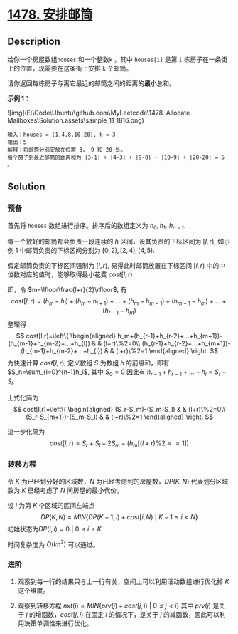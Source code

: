# [1478. 安排邮筒](https://leetcode-cn.com/problems/allocate-mailboxes/)

## Description

给你一个房屋数组`houses` 和一个整数`k` ，其中 `houses[i]` 是第 `i` 栋房子在一条街上的位置，现需要在这条街上安排 `k` 个邮筒。

请你返回每栋房子与离它最近的邮筒之间的距离的**最小**总和。

**示例 1：**

![img](E:\Code\Ubuntu\github.com\MyLeetcode\1478. Allocate Mailboxes\Solution.assets\sample_11_1816.png)

```
输入：houses = [1,4,8,10,20], k = 3
输出：5
解释：将邮筒分别安放在位置 3， 9 和 20 处。
每个房子到最近邮筒的距离和为 |3-1| + |4-3| + |9-8| + |10-9| + |20-20| = 5 。
```

## Solution

### 预备

首先将 `houses` 数组进行排序。排序后的数组定义为 $h_0,h_1..h_{n-1}$. 

每一个放好的邮筒都会负责一段连续的 $h$ 区间，设其负责的下标区间为 $[l, r)$, 如示例 1 中邮筒负责的下标区间分别为 $[0,2),[2,4),[4,5)$.

假定邮筒负责的下标区间强制为 $[l,r)$, 易得此时邮筒放置在下标区间 $[l, r)$ 中的中位数对应的值时，能够取得最小花费 $cost[l, r)$

即，令 $m=\lfloor\frac{l+r}{2}\rfloor$, 有
$$
cost[l,r)=(h_m-h_l)+(h_m-h_{l+1})+...+(h_m-h_{m-1})+(h_{m+1}-h_m)+...+(h_{r-1}-h_m)
$$
整理得
$$
cost[l,r)=\left\{
\begin{aligned}
h_m+(h_{r-1}+h_{r-2}+...+h_{m+1})-(h_{m-1}+h_{m-2}+...+h_{l}) & & (l+r)\%2=0\\
(h_{r-1}+h_{r-2}+...+h_{m+1})-(h_{m-1}+h_{m-2}+...+h_{l}) & & (l+r)\%2=1
\end{aligned}
\right.
$$
为快速计算 $cost[l,r)$, 定义数组 $S$ 为数组 $h$ 的前缀和，即有 $S_n=\sum_{i=0}^{n-1}h_i$, 其中 $S_0=0$  因此有 $h_{r-1}+h_{r-1}+...+h_l=S_r-S_l$.

上式化简为
$$
cost[l,r)=\left\{
\begin{aligned}
(S_r-S_m)-(S_m-S_l) & & (l+r)\%2=0\\
(S_r-S_{m+1})-(S_m-S_l) & & (l+r)\%2=1
\end{aligned}
\right.
$$

进一步化简为
$$
cost[l,r)=S_r+S_l-2S_m-(h_m[(l+r)\%2==1])
$$

### 转移方程

令 $K$ 为已经划分好的区域数，$N$ 为已经考虑到的房屋数，$DP(K,N)$ 代表划分区域数为 $K$ 已经考虑了 $N$ 间房屋的最小代价。

设 $i$ 为第 $K$ 个区域的区间左端点
$$
DP(K,N)=MIN\{DP(K-1,i)+cost[i,N)\ |\ K-1\le i<N\}
$$
初始状态为$DP(i,i)=0\ |\ 0\le i\le K$

时间复杂度为 $O(kn^2)$ 可以通过。

### 进阶

1. 观察到每一行的结果只与上一行有关，空间上可以利用滚动数组进行优化掉 $K$ 这个维度。

2. 观察到转移方程 $nxt(i)=MIN\{prv(j)+cost[j,i)\ |\ 0\le j\lt i \}$ 其中 $prv(j)$ 是关于 $j$ 的增函数，$cost[j,i)$  在固定 $i$ 的情况下，是关于 $j$ 的减函数，因此可以利用决策单调性来进行优化。

